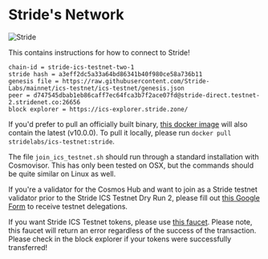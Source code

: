 # Stride's Network

![Stride](../assets/stride-banner.png)

This contains instructions for how to connect to Stride!

    chain-id = stride-ics-testnet-two-1
    stride hash = a3eff2dc5a33a64bd86341b40f980ce58a736b11
    genesis file = https://raw.githubusercontent.com/Stride-Labs/mainnet/ics-testnet/ics-testnet/genesis.json
    peer = d747545dbab1eb86caff7ec64fca3b7f2ace07fd@stride-direct.testnet-2.stridenet.co:26656
    block explorer = https://ics-explorer.stride.zone/

If you'd prefer to pull an officially built binary, [this docker image](https://hub.docker.com/layers/stridelabs/ics-testnet/stride/images/sha256-3268198b39fa9e3b6107f352f49d28c5c78939e1147370b166f848dbd112186e?context=repo) will also contain the latest (v10.0.0). To pull it locally, please run `docker pull stridelabs/ics-testnet:stride`.

The file `join_ics_testnet.sh` should run through a standard installation with Cosmovisor. This has only been tested on OSX, but the commands should be quite similar on Linux as well.

If you're a validator for the Cosmos Hub and want to join as a Stride testnet validator prior to the Stride ICS Testnet Dry Run 2, please fill out [this Google Form](https://forms.gle/S4W55Xrybv1K73cSA) to receive testnet delegations. 

If you want Stride ICS Testnet tokens, please use [this faucet](http://faucet.testnet-2.stridenet.co/). Please note, this faucet will return an error regardless of the success of the transaction. Please check in the block explorer if your tokens were successfully transferred! 